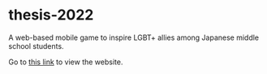 # thesis-2022
A web-based mobile game to inspire LGBT+ allies among Japanese middle school students.

Go to <a href="https://niki-ito.github.io/thesis-2022/" target="_blank">this link</a> to view the website.
